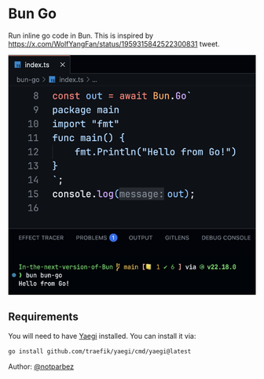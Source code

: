 # Bun Go

Run inline go code in Bun. This is inspired by https://x.com/WolfYangFan/status/1959315842522300831 tweet.

![go example](./example.png)

## Requirements

You will need to have [Yaegi](https://github.com/traefik/yaegi/) installed. You can install it via:

```sh
go install github.com/traefik/yaegi/cmd/yaegi@latest
```

Author: [@notparbez](https://x.com/notparbez)
